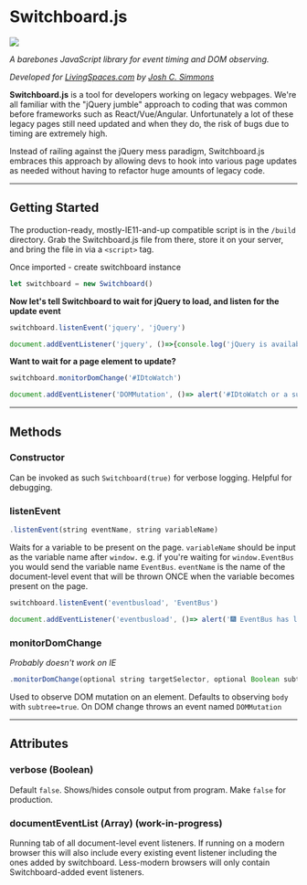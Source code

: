 # Switchboard.js

![](https://img.shields.io/badge/Internet%20Explorer-^11-brightgreen)

*A barebones JavaScript library for event timing and DOM observing.*

*Developed for [LivingSpaces.com](https://livingspaces.com) by [Josh C. Simmons](https://jcsdesign.me)*

**Switchboard.js** is a tool for developers working on legacy webpages. We're all familiar with the "jQuery jumble" approach to coding that was common before frameworks such as React/Vue/Angular. Unfortunately a lot of these legacy pages still need updated and when they do, the risk of bugs due to timing are extremely high.

Instead of railing against the jQuery mess paradigm, Switchboard.js embraces this approach by allowing devs to hook into various page updates as needed without having to refactor huge amounts of legacy code.

---

## Getting Started

The production-ready, mostly-IE11-and-up compatible script is in the `/build` directory. Grab the Switchboard.js file from there, store it on your server, and bring the file in via a `<script>` tag.

Once imported - create switchboard instance

```javascript
let switchboard = new Switchboard()
```
 
**Now let's tell Switchboard to wait for jQuery to load, and listen for the update event**

```javascript
switchboard.listenEvent('jquery', 'jQuery')

document.addEventListener('jquery', ()=>{console.log('jQuery is available. Put your jQuery-dependant code in this callback.')})
```

**Want to wait for a page element to update?**

```javascript
switchboard.monitorDomChange('#IDtoWatch')

document.addEventListener('DOMMutation', ()=> alert('#IDtoWatch or a subcomponent changed.'))
```

---

## Methods

### Constructor

Can be invoked as such `Switchboard(true)` for verbose logging. Helpful for debugging.

### listenEvent

```javascript
.listenEvent(string eventName, string variableName)
```

Waits for a variable to be present on the page. `variableName` should be input as the variable name after `window.` e.g. if you're waiting for `window.EventBus` you would send the variable name `EventBus`. `eventName` is the name of the document-level event that will be thrown ONCE when the variable becomes present on the page. 

```javascript
switchboard.listenEvent('eventbusload', 'EventBus')

document.addEventListener('eventbusload', ()=> alert('🎆 EventBus has loaded! 🎆'))
```

### monitorDomChange 

*Probably doesn't work on IE*

```javascript
.monitorDomChange(optional string targetSelector, optional Boolean subtree)
```

Used to observe DOM mutation on an element. Defaults to observing `body` with `subtree=true`. On DOM change throws an event named `DOMMutation`

---

## Attributes

### verbose (Boolean)

Default `false`. Shows/hides console output from program. Make `false` for production.

### documentEventList (Array) (work-in-progress)

Running tab of all document-level event listeners. If running on a modern browser this will also include every existing event listener including the ones added by switchboard. Less-modern browsers will only contain Switchboard-added event listeners.

